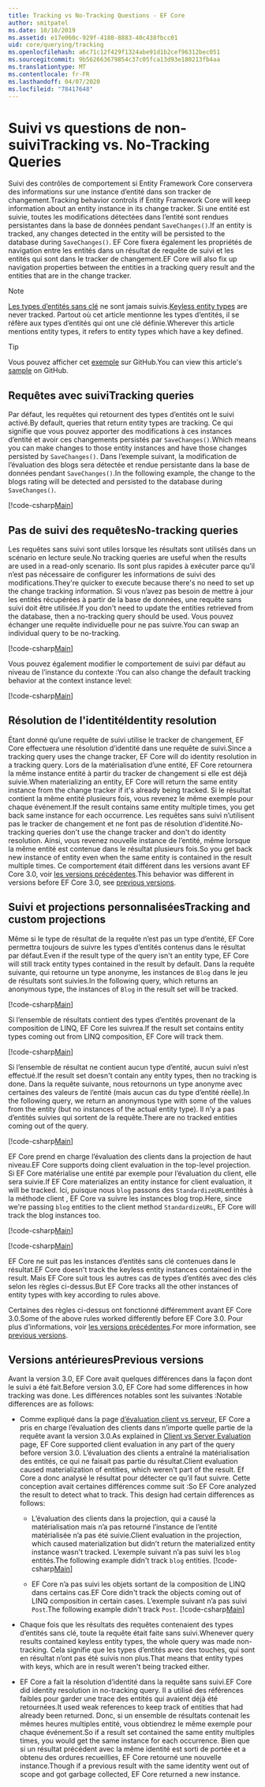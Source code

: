 ```yaml
---
title: Tracking vs No-Tracking Questions - EF Core
author: smitpatel
ms.date: 10/10/2019
ms.assetid: e17e060c-929f-4180-8883-40c438fbcc01
uid: core/querying/tracking
ms.openlocfilehash: a6c71c12f429f1324abe91d1b2cef96312bec051
ms.sourcegitcommit: 9b562663679854c37c05fca13d93e180213fb4aa
ms.translationtype: MT
ms.contentlocale: fr-FR
ms.lasthandoff: 04/07/2020
ms.locfileid: "78417648"
---
```

# <a name="tracking-vs-no-tracking-queries"></a><span data-ttu-id="107bd-102">Suivi vs questions de non-suivi</span><span class="sxs-lookup"><span data-stu-id="107bd-102">Tracking vs. No-Tracking Queries</span></span>

<span data-ttu-id="107bd-103">Suivi des contrôles de comportement si Entity Framework Core conservera des informations sur une instance d’entité dans son tracker de changement.</span><span class="sxs-lookup"><span data-stu-id="107bd-103">Tracking behavior controls if Entity Framework Core will keep information about an entity instance in its change tracker.</span></span> <span data-ttu-id="107bd-104">Si une entité est suivie, toutes les modifications détectées dans l’entité sont rendues persistantes dans la base de données pendant `SaveChanges()`.</span><span class="sxs-lookup"><span data-stu-id="107bd-104">If an entity is tracked, any changes detected in the entity will be persisted to the database during `SaveChanges()`.</span></span> <span data-ttu-id="107bd-105">EF Core fixera également les propriétés de navigation entre les entités dans un résultat de requête de suivi et les entités qui sont dans le tracker de changement.</span><span class="sxs-lookup"><span data-stu-id="107bd-105">EF Core will also fix up navigation properties between the entities in a tracking query result and the entities that are in the change tracker.</span></span>

> [!NOTE]
> <span data-ttu-id="107bd-106">[Les types d’entités sans clé](xref:core/modeling/keyless-entity-types) ne sont jamais suivis.</span><span class="sxs-lookup"><span data-stu-id="107bd-106">[Keyless entity types](xref:core/modeling/keyless-entity-types) are never tracked.</span></span> <span data-ttu-id="107bd-107">Partout où cet article mentionne les types d’entités, il se réfère aux types d’entités qui ont une clé définie.</span><span class="sxs-lookup"><span data-stu-id="107bd-107">Wherever this article mentions entity types, it refers to entity types which have a key defined.</span></span>

> [!TIP]  
> <span data-ttu-id="107bd-108">Vous pouvez afficher cet [exemple](https://github.com/dotnet/EntityFramework.Docs/tree/master/samples/core/Querying) sur GitHub.</span><span class="sxs-lookup"><span data-stu-id="107bd-108">You can view this article's [sample](https://github.com/dotnet/EntityFramework.Docs/tree/master/samples/core/Querying) on GitHub.</span></span>

## <a name="tracking-queries"></a><span data-ttu-id="107bd-109">Requêtes avec suivi</span><span class="sxs-lookup"><span data-stu-id="107bd-109">Tracking queries</span></span>

<span data-ttu-id="107bd-110">Par défaut, les requêtes qui retournent des types d’entités ont le suivi activé.</span><span class="sxs-lookup"><span data-stu-id="107bd-110">By default, queries that return entity types are tracking.</span></span> <span data-ttu-id="107bd-111">Ce qui signifie que vous pouvez apporter des modifications à ces instances d’entité et avoir ces changements persistés par `SaveChanges()`.</span><span class="sxs-lookup"><span data-stu-id="107bd-111">Which means you can make changes to those entity instances and have those changes persisted by `SaveChanges()`.</span></span> <span data-ttu-id="107bd-112">Dans l’exemple suivant, la modification de l’évaluation des blogs sera détectée et rendue persistante dans la base de données pendant `SaveChanges()`.</span><span class="sxs-lookup"><span data-stu-id="107bd-112">In the following example, the change to the blogs rating will be detected and persisted to the database during `SaveChanges()`.</span></span>

[!code-csharp[Main](../../../samples/core/Querying/Tracking/Sample.cs#Tracking)]

## <a name="no-tracking-queries"></a><span data-ttu-id="107bd-113">Pas de suivi des requêtes</span><span class="sxs-lookup"><span data-stu-id="107bd-113">No-tracking queries</span></span>

<span data-ttu-id="107bd-114">Les requêtes sans suivi sont utiles lorsque les résultats sont utilisés dans un scénario en lecture seule.</span><span class="sxs-lookup"><span data-stu-id="107bd-114">No tracking queries are useful when the results are used in a read-only scenario.</span></span> <span data-ttu-id="107bd-115">Ils sont plus rapides à exécuter parce qu’il n’est pas nécessaire de configurer les informations de suivi des modifications.</span><span class="sxs-lookup"><span data-stu-id="107bd-115">They're quicker to execute because there's no need to set up the change tracking information.</span></span> <span data-ttu-id="107bd-116">Si vous n’avez pas besoin de mettre à jour les entités récupérées à partir de la base de données, une requête sans suivi doit être utilisée.</span><span class="sxs-lookup"><span data-stu-id="107bd-116">If you don't need to update the entities retrieved from the database, then a no-tracking query should be used.</span></span> <span data-ttu-id="107bd-117">Vous pouvez échanger une requête individuelle pour ne pas suivre.</span><span class="sxs-lookup"><span data-stu-id="107bd-117">You can swap an individual query to be no-tracking.</span></span>

[!code-csharp[Main](../../../samples/core/Querying/Tracking/Sample.cs#NoTracking)]

<span data-ttu-id="107bd-118">Vous pouvez également modifier le comportement de suivi par défaut au niveau de l’instance du contexte :</span><span class="sxs-lookup"><span data-stu-id="107bd-118">You can also change the default tracking behavior at the context instance level:</span></span>

[!code-csharp[Main](../../../samples/core/Querying/Tracking/Sample.cs#ContextDefaultTrackingBehavior)]

## <a name="identity-resolution"></a><span data-ttu-id="107bd-119">Résolution de l'identité</span><span class="sxs-lookup"><span data-stu-id="107bd-119">Identity resolution</span></span>

<span data-ttu-id="107bd-120">Étant donné qu’une requête de suivi utilise le tracker de changement, EF Core effectuera une résolution d’identité dans une requête de suivi.</span><span class="sxs-lookup"><span data-stu-id="107bd-120">Since a tracking query uses the change tracker, EF Core will do identity resolution in a tracking query.</span></span> <span data-ttu-id="107bd-121">Lors de la matérialisation d’une entité, EF Core retournera la même instance entité à partir du tracker de changement si elle est déjà suivie.</span><span class="sxs-lookup"><span data-stu-id="107bd-121">When materializing an entity, EF Core will return the same entity instance from the change tracker if it's already being tracked.</span></span> <span data-ttu-id="107bd-122">Si le résultat contient la même entité plusieurs fois, vous revenez le même exemple pour chaque événement.</span><span class="sxs-lookup"><span data-stu-id="107bd-122">If the result contains same entity multiple times, you get back same instance for each occurrence.</span></span> <span data-ttu-id="107bd-123">Les requêtes sans suivi n’utilisent pas le tracker de changement et ne font pas de résolution d’identité.</span><span class="sxs-lookup"><span data-stu-id="107bd-123">No-tracking queries don't use the change tracker and don't do identity resolution.</span></span> <span data-ttu-id="107bd-124">Ainsi, vous revenez nouvelle instance de l’entité, même lorsque la même entité est contenue dans le résultat plusieurs fois.</span><span class="sxs-lookup"><span data-stu-id="107bd-124">So you get back new instance of entity even when the same entity is contained in the result multiple times.</span></span> <span data-ttu-id="107bd-125">Ce comportement était différent dans les versions avant EF Core 3.0, voir [les versions précédentes](#previous-versions).</span><span class="sxs-lookup"><span data-stu-id="107bd-125">This behavior was different in versions before EF Core 3.0, see [previous versions](#previous-versions).</span></span>

## <a name="tracking-and-custom-projections"></a><span data-ttu-id="107bd-126">Suivi et projections personnalisées</span><span class="sxs-lookup"><span data-stu-id="107bd-126">Tracking and custom projections</span></span>

<span data-ttu-id="107bd-127">Même si le type de résultat de la requête n’est pas un type d’entité, EF Core permettra toujours de suivre les types d’entités contenus dans le résultat par défaut.</span><span class="sxs-lookup"><span data-stu-id="107bd-127">Even if the result type of the query isn't an entity type, EF Core will still track entity types contained in the result by default.</span></span> <span data-ttu-id="107bd-128">Dans la requête suivante, qui retourne un type anonyme, les instances de `Blog` dans le jeu de résultats sont suivies.</span><span class="sxs-lookup"><span data-stu-id="107bd-128">In the following query, which returns an anonymous type, the instances of `Blog` in the result set will be tracked.</span></span>

[!code-csharp[Main](../../../samples/core/Querying/Tracking/Sample.cs#CustomProjection1)]

<span data-ttu-id="107bd-129">Si l’ensemble de résultats contient des types d’entités provenant de la composition de LINQ, EF Core les suivrea.</span><span class="sxs-lookup"><span data-stu-id="107bd-129">If the result set contains entity types coming out from LINQ composition, EF Core will track them.</span></span>

[!code-csharp[Main](../../../samples/core/Querying/Tracking/Sample.cs#CustomProjection2)]

<span data-ttu-id="107bd-130">Si l’ensemble de résultat ne contient aucun type d’entité, aucun suivi n’est effectué.</span><span class="sxs-lookup"><span data-stu-id="107bd-130">If the result set doesn't contain any entity types, then no tracking is done.</span></span> <span data-ttu-id="107bd-131">Dans la requête suivante, nous retournons un type anonyme avec certaines des valeurs de l’entité (mais aucun cas du type d’entité réelle).</span><span class="sxs-lookup"><span data-stu-id="107bd-131">In the following query, we return an anonymous type with some of the values from the entity (but no instances of the actual entity type).</span></span> <span data-ttu-id="107bd-132">Il n’y a pas d’entités suivies qui sortent de la requête.</span><span class="sxs-lookup"><span data-stu-id="107bd-132">There are no tracked entities coming out of the query.</span></span>

[!code-csharp[Main](../../../samples/core/Querying/Tracking/Sample.cs#CustomProjection3)]

 <span data-ttu-id="107bd-133">EF Core prend en charge l’évaluation des clients dans la projection de haut niveau.</span><span class="sxs-lookup"><span data-stu-id="107bd-133">EF Core supports doing client evaluation in the top-level projection.</span></span> <span data-ttu-id="107bd-134">Si EF Core matérialise une entité par exemple pour l’évaluation du client, elle sera suivie.</span><span class="sxs-lookup"><span data-stu-id="107bd-134">If EF Core materializes an entity instance for client evaluation, it will be tracked.</span></span> <span data-ttu-id="107bd-135">Ici, puisque nous `blog` passons des `StandardizeURL`entités à la méthode client , EF Core va suivre les instances blog trop.</span><span class="sxs-lookup"><span data-stu-id="107bd-135">Here, since we're passing `blog` entities to the client method `StandardizeURL`, EF Core will track the blog instances too.</span></span>

[!code-csharp[Main](../../../samples/core/Querying/Tracking/Sample.cs#ClientProjection)]

[!code-csharp[Main](../../../samples/core/Querying/Tracking/Sample.cs#ClientMethod)]

<span data-ttu-id="107bd-136">EF Core ne suit pas les instances d’entités sans clé contenues dans le résultat.</span><span class="sxs-lookup"><span data-stu-id="107bd-136">EF Core doesn't track the keyless entity instances contained in the result.</span></span> <span data-ttu-id="107bd-137">Mais EF Core suit tous les autres cas de types d’entités avec des clés selon les règles ci-dessus.</span><span class="sxs-lookup"><span data-stu-id="107bd-137">But EF Core tracks all the other instances of entity types with key according to rules above.</span></span>

<span data-ttu-id="107bd-138">Certaines des règles ci-dessus ont fonctionné différemment avant EF Core 3.0.</span><span class="sxs-lookup"><span data-stu-id="107bd-138">Some of the above rules worked differently before EF Core 3.0.</span></span> <span data-ttu-id="107bd-139">Pour plus d’informations, voir [les versions précédentes](#previous-versions).</span><span class="sxs-lookup"><span data-stu-id="107bd-139">For more information, see [previous versions](#previous-versions).</span></span>

## <a name="previous-versions"></a><span data-ttu-id="107bd-140">Versions antérieures</span><span class="sxs-lookup"><span data-stu-id="107bd-140">Previous versions</span></span>

<span data-ttu-id="107bd-141">Avant la version 3.0, EF Core avait quelques différences dans la façon dont le suivi a été fait.</span><span class="sxs-lookup"><span data-stu-id="107bd-141">Before version 3.0, EF Core had some differences in how tracking was done.</span></span> <span data-ttu-id="107bd-142">Les différences notables sont les suivantes :</span><span class="sxs-lookup"><span data-stu-id="107bd-142">Notable differences are as follows:</span></span>

- <span data-ttu-id="107bd-143">Comme expliqué dans la page [d’évaluation client vs serveur,](xref:core/querying/client-eval) EF Core a pris en charge l’évaluation des clients dans n’importe quelle partie de la requête avant la version 3.0.</span><span class="sxs-lookup"><span data-stu-id="107bd-143">As explained in [Client vs Server Evaluation](xref:core/querying/client-eval) page, EF Core supported client evaluation in any part of the query before version 3.0.</span></span> <span data-ttu-id="107bd-144">L’évaluation des clients a entraîné la matérialisation des entités, ce qui ne faisait pas partie du résultat.</span><span class="sxs-lookup"><span data-stu-id="107bd-144">Client evaluation caused materialization of entities, which weren't part of the result.</span></span> <span data-ttu-id="107bd-145">Ef Core a donc analysé le résultat pour détecter ce qu’il faut suivre. Cette conception avait certaines différences comme suit :</span><span class="sxs-lookup"><span data-stu-id="107bd-145">So EF Core analyzed the result to detect what to track. This design had certain differences as follows:</span></span>
  - <span data-ttu-id="107bd-146">L’évaluation des clients dans la projection, qui a causé la matérialisation mais n’a pas retourné l’instance de l’entité matérialisée n’a pas été suivie.</span><span class="sxs-lookup"><span data-stu-id="107bd-146">Client evaluation in the projection, which caused materialization but didn't return the materialized entity instance wasn't tracked.</span></span> <span data-ttu-id="107bd-147">L’exemple suivant n’a pas suivi les `blog` entités.</span><span class="sxs-lookup"><span data-stu-id="107bd-147">The following example didn't track `blog` entities.</span></span>
    [!code-csharp[Main](../../../samples/core/Querying/Tracking/Sample.cs#ClientProjection)]

  - <span data-ttu-id="107bd-148">EF Core n’a pas suivi les objets sortant de la composition de LINQ dans certains cas.</span><span class="sxs-lookup"><span data-stu-id="107bd-148">EF Core didn't track the objects coming out of LINQ composition in certain cases.</span></span> <span data-ttu-id="107bd-149">L’exemple suivant n’a pas suivi `Post`.</span><span class="sxs-lookup"><span data-stu-id="107bd-149">The following example didn't track `Post`.</span></span>
    [!code-csharp[Main](../../../samples/core/Querying/Tracking/Sample.cs#CustomProjection2)]

- <span data-ttu-id="107bd-150">Chaque fois que les résultats des requêtes contenaient des types d’entités sans clé, toute la requête était faite sans suivi.</span><span class="sxs-lookup"><span data-stu-id="107bd-150">Whenever query results contained keyless entity types, the whole query was made non-tracking.</span></span> <span data-ttu-id="107bd-151">Cela signifie que les types d’entités avec des touches, qui sont en résultat n’ont pas été suivis non plus.</span><span class="sxs-lookup"><span data-stu-id="107bd-151">That means that entity types with keys, which are in result weren't being tracked either.</span></span>
- <span data-ttu-id="107bd-152">EF Core a fait la résolution d’identité dans la requête sans suivi.</span><span class="sxs-lookup"><span data-stu-id="107bd-152">EF Core did identity resolution in no-tracking query.</span></span> <span data-ttu-id="107bd-153">Il a utilisé des références faibles pour garder une trace des entités qui avaient déjà été retournées.</span><span class="sxs-lookup"><span data-stu-id="107bd-153">It used weak references to keep track of entities that had already been returned.</span></span> <span data-ttu-id="107bd-154">Donc, si un ensemble de résultats contenait les mêmes heures multiples entité, vous obtiendrez le même exemple pour chaque événement.</span><span class="sxs-lookup"><span data-stu-id="107bd-154">So if a result set contained the same entity multiples times, you would get the same instance for each occurrence.</span></span> <span data-ttu-id="107bd-155">Bien que si un résultat précédent avec la même identité est sorti de portée et a obtenu des ordures recueillies, EF Core retourné une nouvelle instance.</span><span class="sxs-lookup"><span data-stu-id="107bd-155">Though if a previous result with the same identity went out of scope and got garbage collected, EF Core returned a new instance.</span></span>
